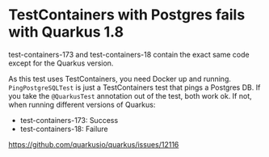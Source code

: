 # TestContainers with Postgres fails with Quarkus 1.8

test-containers-173 and test-containers-18 contain the exact same code except for the Quarkus version.

As this test uses TestContainers, you need Docker up and running.
`PingPostgreSQLTest` is just a TestContainers test that pings a Postgres DB.
If you take the `@QuarkusTest` annotation out of the test, both work ok.
If not, when running different versions of Quarkus: 

* test-containers-173: Success 
* test-containers-18: Failure 

https://github.com/quarkusio/quarkus/issues/12116
